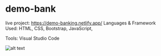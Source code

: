 # demo-bank
 live project: https://demo-banking.netlify.app/
 Languages & Framework Used:
 HTML,
 CSS,
 Bootstrap,
 JavaScript,
 
 
 Tools:
 Visual Studio Code
 
 
 ![alt text](https://i.ibb.co/C8vZDmM/demo-bank.png)

